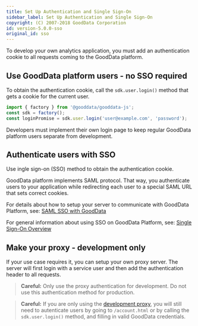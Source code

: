 ```yaml
---
title: Set Up Authentication and Single Sign-On
sidebar_label: Set Up Authentication and Single Sign-On
copyright: (C) 2007-2018 GoodData Corporation
id: version-5.0.0-sso
original_id: sso
---
```


To develop your own analytics application, you must add an authentication cookie to all requests coming to the GoodData platform.

<!-- INTERNAL GDC NOTE:
    If you need public access, you may use proxy method below. 
    GoodData Platform doesn't support public access, but there is 
    a possibility to supply access token via URI. 
    (But it is not supported by UI SDK.)  
 -->

## Use GoodData platform users - no SSO required
To obtain the authentication cookie, call the `sdk.user.login()` method that gets a cookie for the current user.
```js
import { factory } from '@gooddata/gooddata-js';
const sdk = factory();
const loginPromise = sdk.user.login('user@example.com', 'password');
```
Developers must implement their own login page to keep regular GoodData platform users separate from development.

## Authenticate users with SSO
Use ingle sign-on (SSO) method to obtain the authentication cookie.

GoodData platform implements SAML protocol. That way, you authenticate users to your application while redirecting each user to a special SAML URL that sets correct cookies.

For details about how to setup your server to communicate with GoodData Platform, see:
[SAML SSO with GoodData](https://help.gooddata.com/display/doc/SAML+SSO+with+GoodData)

For general information about using SSO on GoodData Platform, see:
[Single Sign-On Overview](https://help.gooddata.com/display/doc/Single+Sign-On+Overview)

## Make your proxy - development only
If your use case requires it, you can setup your own proxy server. The server will first login with a service user and then add the authentication header to all requests.

> **Careful:** Only use the proxy authentication for development. Do not use this authentication method for production.

> **Careful:** If you are only using the [development proxy](cors.md#on-your-local-dev-machine), you will still need to autenticate users by going to `/account.html` or by calling the `sdk.user.login()` method, and filling in valid GoodData credentials.
